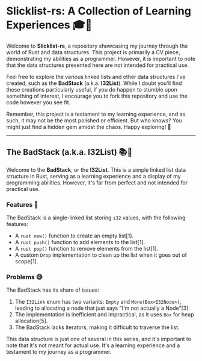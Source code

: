 # Slicklist-rs: A Collection of Learning Experiences 🎓🦀

Welcome to **Slicklist-rs**, a repository showcasing my journey through the world of Rust and data structures. This project is primarily a CV piece, demonstrating my abilities as a programmer. However, it is important to note that the data structures presented here are not intended for practical use.

Feel free to explore the various linked lists and other data structures I've created, such as the **BadStack** (a.k.a. **I32List**). While I doubt you'll find these creations particularly useful, if you do happen to stumble upon something of interest, I encourage you to fork this repository and use the code however you see fit.

Remember, this project is a testament to my learning experience, and as such, it may not be the most polished or efficient. But who knows? You might just find a hidden gem amidst the chaos. Happy exploring! 🚀

---

## The BadStack (a.k.a. I32List) 📚🔗

Welcome to the **BadStack**, or the **I32List**. This is a simple linked list data structure in Rust, serving as a learning experience and a display of my programming abilities. However, it's far from perfect and not intended for practical use.

### Features 🌟

The BadStack is a single-linked list storing `i32` values, with the following features:

- A ```rust new()``` function to create an empty list[1].
- A `rust push()` function to add elements to the list[1].
- A `rust pop()` function to remove elements from the list[1].
- A custom `Drop` implementation to clean up the list when it goes out of scope[1].

### Problems 😅

The BadStack has its share of issues:

1. The `I32Link` enum has two variants: `Empty` and `More(Box<I32Node>)`, leading to allocating a node that just says "I'm not actually a Node"[3].
2. The implementation is inefficient and impractical, as it uses `Box` for heap allocation[5].
3. The BadStack lacks iterators, making it difficult to traverse the list.

This data structure is just one of several in this series, and it's important to note that it's not meant for actual use. It's a learning experience and a testament to my journey as a programmer.